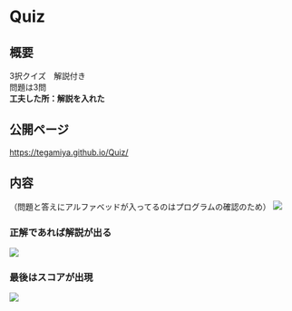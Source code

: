 # Quiz

## 概要
3択クイズ　解説付き  
問題は3問  
**工夫した所：解説を入れた**

## 公開ページ
https://tegamiya.github.io/Quiz/

## 内容
（問題と答えにアルファベッドが入ってるのはプログラムの確認のため）
<img src="https://user-images.githubusercontent.com/40752235/51953124-79d51e00-247e-11e9-9ce5-2ef6ff5ca0b7.png">

### 正解であれば解説が出る
<img src="https://user-images.githubusercontent.com/40752235/51953126-7e99d200-247e-11e9-8fc6-dd6aed4e9395.png">

### 最後はスコアが出現
<img src="https://user-images.githubusercontent.com/40752235/51953130-8194c280-247e-11e9-9fc6-fa4605992c2f.png">
